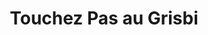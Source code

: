 ---
title: "Touchez Pas au Grisbi"
year: 1954
rating: 2.5
stars: "★★½"
rewatched: false
permalink: "touchez-pas-au-grisbi"
watched_on: 2023-01-20
---